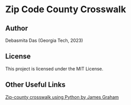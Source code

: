 # Zip Code County Crosswalk


## Author
Debasmita Das (Georgia Tech, 2023)

## License
This project is licensed under the MIT License.

## Other Useful Links
[Zip-county crosswalk using Python by James Graham](https://github.com/jagman88/Crosswalk-ZipCode-County-CBSA)


